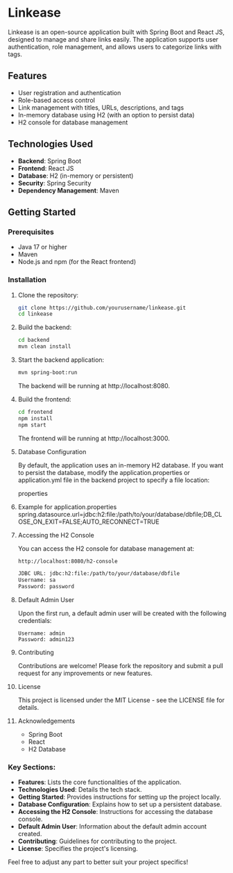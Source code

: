 # Linkease

Linkease is an open-source application built with Spring Boot and React JS, designed to manage and share links easily. The application supports user authentication, role management, and allows users to categorize links with tags.

## Features

- User registration and authentication
- Role-based access control
- Link management with titles, URLs, descriptions, and tags
- In-memory database using H2 (with an option to persist data)
- H2 console for database management

## Technologies Used

- **Backend**: Spring Boot
- **Frontend**: React JS
- **Database**: H2 (in-memory or persistent)
- **Security**: Spring Security
- **Dependency Management**: Maven

## Getting Started

### Prerequisites

- Java 17 or higher
- Maven
- Node.js and npm (for the React frontend)

### Installation

1. Clone the repository:

   ```bash
   git clone https://github.com/yourusername/linkease.git
   cd linkease
   ```

2. Build the backend:

    ```bash
    cd backend
    mvn clean install
    ``` 

3. Start the backend application:

    ```bash
    mvn spring-boot:run
    ```
    The backend will be running at http://localhost:8080.

4. Build the frontend:

    ```bash
    cd frontend
    npm install
    npm start
    ```
    The frontend will be running at http://localhost:3000.

5. Database Configuration

    By default, the application uses an in-memory H2 database. If you want to persist the database, modify the application.properties or application.yml file in the backend project to specify a file location:

    properties

6. Example for application.properties
    spring.datasource.url=jdbc:h2:file:/path/to/your/database/dbfile;DB_CLOSE_ON_EXIT=FALSE;AUTO_RECONNECT=TRUE

7. Accessing the H2 Console

    You can access the H2 console for database management at:

    ```bash
    http://localhost:8080/h2-console

    JDBC URL: jdbc:h2:file:/path/to/your/database/dbfile
    Username: sa
    Password: password
   ```

8. Default Admin User

    Upon the first run, a default admin user will be created with the following credentials:

    ```
   Username: admin
   Password: admin123
   ```

9. Contributing

    Contributions are welcome! Please fork the repository and submit a pull request for any improvements or new features.
    
10. License
    
    This project is licensed under the MIT License - see the LICENSE file for details.
    
11. Acknowledgements

    - Spring Boot
    - React
    - H2 Database

### Key Sections:
- **Features**: Lists the core functionalities of the application.
- **Technologies Used**: Details the tech stack.
- **Getting Started**: Provides instructions for setting up the project locally.
- **Database Configuration**: Explains how to set up a persistent database.
- **Accessing the H2 Console**: Instructions for accessing the database console.
- **Default Admin User**: Information about the default admin account created.
- **Contributing**: Guidelines for contributing to the project.
- **License**: Specifies the project's licensing.

Feel free to adjust any part to better suit your project specifics!